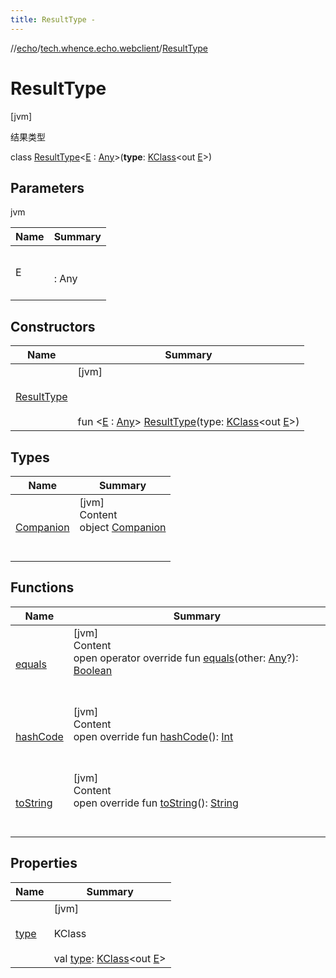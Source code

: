 ```yaml
---
title: ResultType -
---
```

//[echo](../../index.md)/[tech.whence.echo.webclient](../index.md)/[ResultType](index.md)



# ResultType  
 [jvm] 

结果类型

class [ResultType](index.md)<[E](index.md) : [Any](https://kotlinlang.org/api/latest/jvm/stdlib/kotlin/-any/index.html)>(**type**: [KClass](https://kotlinlang.org/api/latest/jvm/stdlib/kotlin.reflect/-k-class/index.html)<out [E](index.md)>)   


## Parameters  
  
jvm  
  
|  Name|  Summary| 
|---|---|
| E| <br><br>: Any<br><br>
  


## Constructors  
  
|  Name|  Summary| 
|---|---|
| [ResultType](-result-type.md)|  [jvm] <br><br><br><br>fun <[E](index.md) : [Any](https://kotlinlang.org/api/latest/jvm/stdlib/kotlin/-any/index.html)> [ResultType](-result-type.md)(type: [KClass](https://kotlinlang.org/api/latest/jvm/stdlib/kotlin.reflect/-k-class/index.html)<out [E](index.md)>)   <br>


## Types  
  
|  Name|  Summary| 
|---|---|
| [Companion](-companion/index.md)| [jvm]  <br>Content  <br>object [Companion](-companion/index.md)  <br><br><br>


## Functions  
  
|  Name|  Summary| 
|---|---|
| [equals](../../tech.whence.echo.webclient.response.exception/-response-unrecognized-exception/index.md#kotlin/Any/equals/#kotlin.Any?/PointingToDeclaration/)| [jvm]  <br>Content  <br>open operator override fun [equals](../../tech.whence.echo.webclient.response.exception/-response-unrecognized-exception/index.md#kotlin/Any/equals/#kotlin.Any?/PointingToDeclaration/)(other: [Any](https://kotlinlang.org/api/latest/jvm/stdlib/kotlin/-any/index.html)?): [Boolean](https://kotlinlang.org/api/latest/jvm/stdlib/kotlin/-boolean/index.html)  <br><br><br>
| [hashCode](../../tech.whence.echo.webclient.response.exception/-response-unrecognized-exception/index.md#kotlin/Any/hashCode/#/PointingToDeclaration/)| [jvm]  <br>Content  <br>open override fun [hashCode](../../tech.whence.echo.webclient.response.exception/-response-unrecognized-exception/index.md#kotlin/Any/hashCode/#/PointingToDeclaration/)(): [Int](https://kotlinlang.org/api/latest/jvm/stdlib/kotlin/-int/index.html)  <br><br><br>
| [toString](../../tech.whence.echo.webclient.response.exception/-response-unrecognized-exception/index.md#kotlin/Any/toString/#/PointingToDeclaration/)| [jvm]  <br>Content  <br>open override fun [toString](../../tech.whence.echo.webclient.response.exception/-response-unrecognized-exception/index.md#kotlin/Any/toString/#/PointingToDeclaration/)(): [String](https://kotlinlang.org/api/latest/jvm/stdlib/kotlin/-string/index.html)  <br><br><br>


## Properties  
  
|  Name|  Summary| 
|---|---|
| [type](index.md#tech.whence.echo.webclient/ResultType/type/#/PointingToDeclaration/)|  [jvm] <br><br>KClass<E><br><br>val [type](index.md#tech.whence.echo.webclient/ResultType/type/#/PointingToDeclaration/): [KClass](https://kotlinlang.org/api/latest/jvm/stdlib/kotlin.reflect/-k-class/index.html)<out [E](index.md)>   <br>

